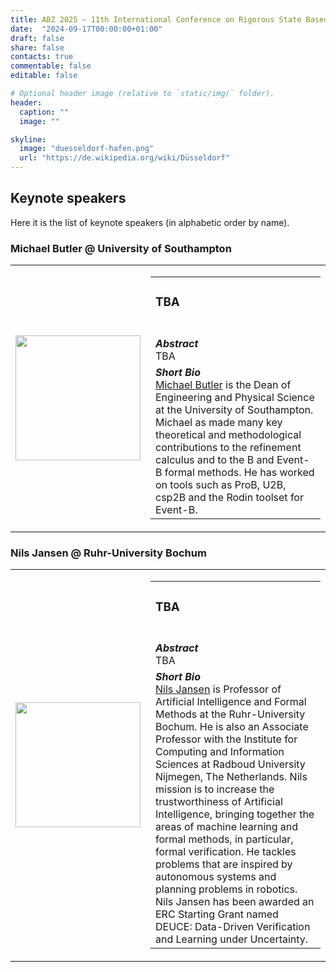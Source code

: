 ```yaml
---
title: ABZ 2025 – 11th International Conference on Rigorous State Based Methods
date:  "2024-09-17T00:00:00+01:00"
draft: false
share: false
contacts: true
commentable: false
editable: false

# Optional header image (relative to `static/img/` folder).
header:
  caption: ""
  image: ""

skyline: 
  image: "duesseldorf-hafen.png"
  url: "https://de.wikipedia.org/wiki/Düsseldorf"
---
```


## Keynote speakers

Here it is the list of keynote speakers (in alphabetic order by name).

### Michael Butler @ University of Southampton

<div width=100%>
<table>
  <tr>
    <td width=20%>
      <img src="https://www.southampton.ac.uk/sites/default/files/styles/max_1300x1300/public/staff/mbutler.jpg.webp?itok=Vz1B7WdX" width=200px>
    </td>
    <td>
      <table>
        <tr><td>
            <h3><b>TBA</b></h3><br>
        </td></tr>
        <tr><td>
            <b><i>Abstract</i></b> <br>TBA
        </td></tr>
        <tr><td>
            <b><i>Short Bio</i></b> <br><a href="https://www.southampton.ac.uk/people/5wy556/professor-michael-butler">Michael Butler</a> is the Dean of Engineering and Physical Science at the University of Southampton.
            Michael as made many key theoretical and methodological contributions to the refinement calculus and to the B and Event-B formal methods.
            He has worked on tools such as ProB, U2B, csp2B and the Rodin toolset for Event-B.
        </td></tr>
      </table>
    </td>
  </tr>
</table>
</div>


### Nils Jansen @ Ruhr-University Bochum

<div width=100%>
<table>
  <tr>
    <td width=20%>
      <img src="https://informatik.rub.de/wp-content/uploads/2023/11/Jansen-1024x1024.jpg" width=200px>
    </td>
    <td>
      <table>
        <tr><td>
            <h3><b>TBA</b></h3><br>
        </td></tr>
        <tr><td>
            <b><i>Abstract</i></b> <br>TBA
        </td></tr>
        <tr><td>
            <b><i>Short Bio</i></b> <br><a href="https://informatik.rub.de/jansen/">Nils Jansen</a> is Professor of Artificial Intelligence and Formal Methods at the Ruhr-University Bochum. He is also an Associate Professor with the Institute for Computing and Information Sciences at Radboud University Nijmegen, The Netherlands. Nils mission is to increase the trustworthiness of Artificial Intelligence, bringing together the areas of machine learning and formal methods, in particular, formal verification. He tackles problems that are inspired by autonomous systems and planning problems in robotics. Nils Jansen has been awarded an ERC Starting Grant named DEUCE: Data-Driven Verification and Learning under Uncertainty.
        </td></tr>
      </table>
    </td>
  </tr>
</table>
</div>


